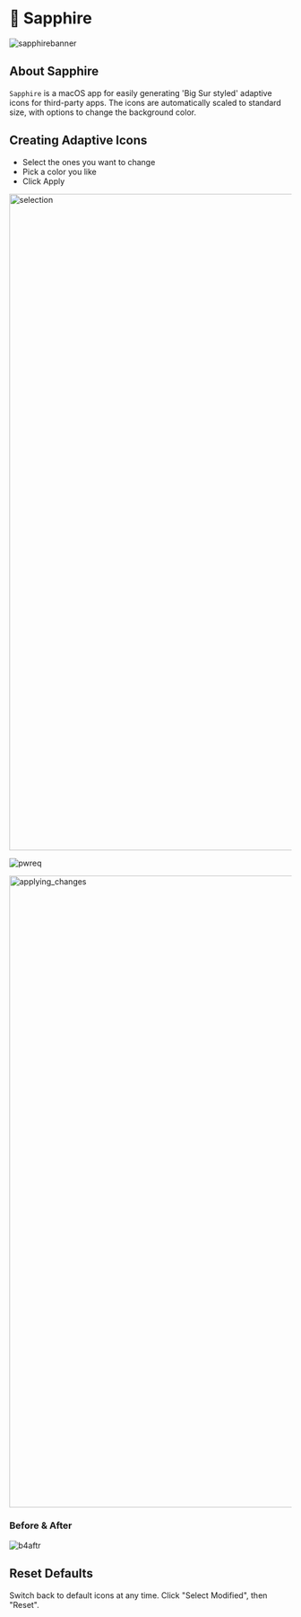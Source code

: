 # 💎 Sapphire

![sapphirebanner](https://user-images.githubusercontent.com/45678211/122047859-9e5f9580-cdae-11eb-90b7-96db97e6a015.png)

## About Sapphire

`Sapphire` is a macOS app for easily generating 'Big Sur styled' adaptive icons for third-party apps. The icons are automatically scaled to standard size, with options to change the background color.

## Creating Adaptive Icons

* Select the ones you want to change
* Pick a color you like
* Click Apply

<img width="1170" alt="selection" src="https://user-images.githubusercontent.com/45678211/119981448-a5536f00-bf8b-11eb-8ecf-6cb2592999f2.png">

![pwreq](https://user-images.githubusercontent.com/45678211/122048169-f3031080-cdae-11eb-9cbd-e1d5d846b005.png)

<img width="1126" alt="applying_changes" src="https://user-images.githubusercontent.com/45678211/119981879-214db700-bf8c-11eb-8fad-cbdcbaf8fa08.png">

### Before & After
![b4aftr](https://user-images.githubusercontent.com/45678211/119995039-31b95e00-bf9b-11eb-944d-94dd5f5f3606.gif)

## Reset Defaults

Switch back to default icons at any time. Click "Select Modified", then "Reset".
